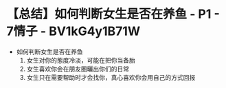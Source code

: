 # 【总结】如何判断女生是否在养鱼 - P1 - 7情子 - BV1kG4y1B71W

-   如何判断女生是否在养鱼
    1.  女生对你的態度冷淡，可能在把你当备胎
    2.  女生喜欢你会在朋友圈曬出你们的日常
    3.  女生只在需要帮助时才会找你，真心喜欢你会用自己的方式回报